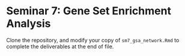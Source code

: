 # Seminar 7: Gene Set Enrichment Analysis

Clone the repository, and modify your copy of `sm7_gsa_network.Rmd` to complete the deliverables at the end of file.

